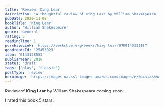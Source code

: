 ```yaml
---
title: 'Review: King Lear'
description: 'A thoughtful review of King Lear by William Shakespeare'
pubDate: 2020-11-08
bookTitle: 'King Lear'
author: 'William Shakespeare'
genre: 'General'
rating: 5
readingTime: 1
purchaseLink: 'https://bookshop.org/books/king-lear/9780143128557'
goodreadsId: '25853023'
isbn: '0143128558'
publishYear: 2016
status: 'draft'
tags: ['play', 'classic']
postType: 'review'
heroImage: 'https://images-na.ssl-images-amazon.com/images/P/0143128558.01.L.jpg'
---
```


Review of **King Lear** by William Shakespeare coming soon...

I rated this book 5 stars.